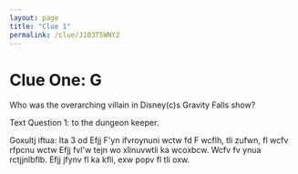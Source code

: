 ```yaml
---
layout: page
title: "Clue 1"
permalink: /clue/J103T5WNY2
---
```


# Clue One: G

Who was the overarching villain in Disney(c)s Gravity Falls show?

Text Question 1: <your answer> to the dungeon keeper.

Goxultj iftua: Ita 3 od Efjj
  F'yn ifvroynuni wctw fd F wcflh, tli zufwn, fl wcfv rfpcnu wctw Efjj fvl'w tejn wo xlinuvwtli ka wcoxbcw. Wcfv fv ynua rctjjnlbflb. Efjj jfynv fl ka kfli, exw popv fl tli oxw. 
